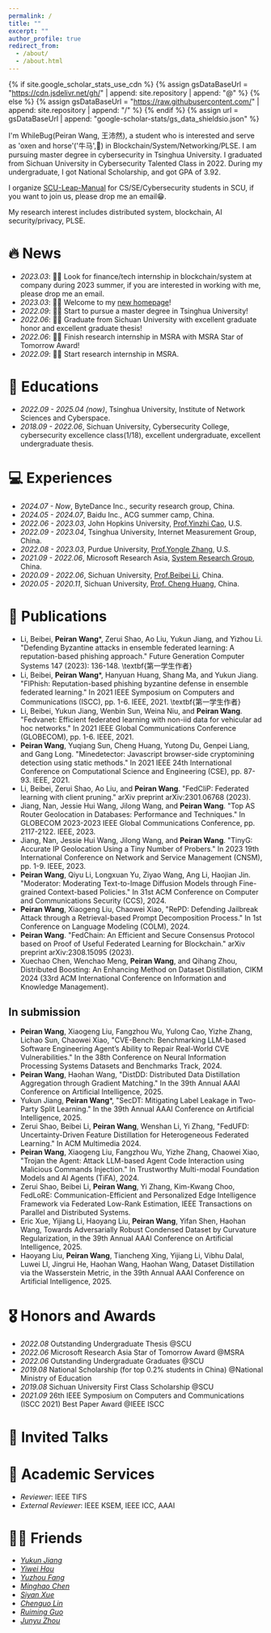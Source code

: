 ```yaml
---
permalink: /
title: ""
excerpt: ""
author_profile: true
redirect_from: 
  - /about/
  - /about.html
---
```


{% if site.google_scholar_stats_use_cdn %}
{% assign gsDataBaseUrl = "https://cdn.jsdelivr.net/gh/" | append: site.repository | append: "@" %}
{% else %}
{% assign gsDataBaseUrl = "https://raw.githubusercontent.com/" | append: site.repository | append: "/" %}
{% endif %}
{% assign url = gsDataBaseUrl | append: "google-scholar-stats/gs_data_shieldsio.json" %}

<span class='anchor' id='about-me'></span>

I'm WhileBug(Peiran Wang, 王沛然), a student who is interested and serve as 'oxen and horse'('牛马',🤪) in Blockchain/System/Networking/PLSE. I am pursuing master degree in cybersecurity in Tsinghua University. I graduated from Sichuan University in Cybersecurity Talented Class in 2022. During my undergraduate, I got National Scholarship, and got GPA of 3.92. 

I organize [SCU-Leap-Manual](https://scu-cs-runner.github.io/SurviveSCUManual/) for CS/SE/Cybersecurity students in SCU, if you want to join us, please drop me an email😁.

My research interest includes distributed system, blockchain, AI security/privacy, PLSE.


# 🔥 News
- *2023.03*: 🎉🎉 Look for finance/tech internship in blockchain/system at company during 2023 summer, if you are interested in working with me, please drop me an email.
- *2023.03*: 🎉🎉 Welcome to my [new homepage](https://whilebug.github.io)!
- *2022.09*: 🎉🎉 Start to pursue a master degree in Tsinghua University!
- *2022.06*: 🎉🎉 Graduate from Sichuan University with excellent graduate honor and excellent graduate thesis!
- *2022.06*: 🎉🎉 Finish research internship in MSRA with MSRA Star of Tomorrow Award!
- *2022.09*: 🎉🎉 Start research internship in MSRA.


# 📖 Educations
- *2022.09 - 2025.04 (now)*, Tsinghua University, Institute of Network Sciences and Cyberspace. 
- *2018.09 - 2022.06*, Sichuan University, Cybersecurity College, cybersecurity excellence class(1/18), excellent undergraduate, excellent undergraduate thesis. 


# 💻 Experiences
- *2024.07 - Now*, ByteDance Inc., security research group, China.
- *2024.05 - 2024.07*, Baidu Inc., ACG summer camp, China.
- *2022.06 - 2023.03*, John Hopkins University, [Prof.Yinzhi Cao](https://yinzhicao.org/), U.S.
- *2022.09 - 2023.04*, Tsinghua University, Internet Measurement Group, China.
- *2022.08 - 2023.03*, Purdue University, [Prof.Yongle Zhang](https://yonglezh-purdue.github.io/), U.S.
- *2021.09 - 2022.06*, Microsoft Research Asia, [System Research Group](https://www.microsoft.com/en-us/research/group/systems-and-networking-research-group-asia/), China.
- *2020.09 - 2022.06*, Sichuan University, [Prof.Beibei Li](https://li-beibei.github.io/), China.
- *2020.05 - 2020.11*, Sichuan University, [Prof. Cheng Huang](https://chenghuang.org/), China.

# 📝 Publications 


- Li, Beibei, **Peiran Wang**\*, Zerui Shao, Ao Liu, Yukun Jiang, and Yizhou Li. "Defending Byzantine attacks in ensemble federated learning: A reputation-based phishing approach." Future Generation Computer Systems 147 (2023): 136-148. \textbf{第一学生作者}
- Li, Beibei, **Peiran Wang**\*, Hanyuan Huang, Shang Ma, and Yukun Jiang. "FlPhish: Reputation-based phishing byzantine defense in ensemble federated learning." In 2021 IEEE Symposium on Computers and Communications (ISCC), pp. 1-6. IEEE, 2021. \textbf{第一学生作者}
- Li, Beibei, Yukun Jiang, Wenbin Sun, Weina Niu, and **Peiran Wang**. "Fedvanet: Efficient federated learning with non-iid data for vehicular ad hoc networks." In 2021 IEEE Global Communications Conference (GLOBECOM), pp. 1-6. IEEE, 2021.
- **Peiran Wang**, Yuqiang Sun, Cheng Huang, Yutong Du, Genpei Liang, and Gang Long. "Minedetector: Javascript browser-side cryptomining detection using static methods." In 2021 IEEE 24th International Conference on Computational Science and Engineering (CSE), pp. 87-93. IEEE, 2021.
- Li, Beibei, Zerui Shao, Ao Liu, and **Peiran Wang**. "FedCliP: Federated learning with client pruning." arXiv preprint arXiv:2301.06768 (2023).
- Jiang, Nan, Jessie Hui Wang, Jilong Wang, and **Peiran Wang**. "Top AS Router Geolocation in Databases: Performance and Techniques." In GLOBECOM 2023-2023 IEEE Global Communications Conference, pp. 2117-2122. IEEE, 2023.
- Jiang, Nan, Jessie Hui Wang, Jilong Wang, and **Peiran Wang**. "TinyG: Accurate IP Geolocation Using a Tiny Number of Probers." In 2023 19th International Conference on Network and Service Management (CNSM), pp. 1-9. IEEE, 2023.
- **Peiran Wang**, Qiyu Li, Longxuan Yu, Ziyao Wang, Ang Li, Haojian Jin. "Moderator: Moderating Text-to-Image Diffusion Models through Fine-grained Context-based Policies." In 31st ACM Conference on Computer and Communications Security (CCS), 2024.
- **Peiran Wang**, Xiaogeng Liu, Chaowei Xiao, "RePD: Defending Jailbreak Attack through a Retrieval-based Prompt Decomposition Process." In 1st Conference on Language Modeling (COLM), 2024.
- **Peiran Wang**. "FedChain: An Efficient and Secure Consensus Protocol based on Proof of Useful Federated Learning for Blockchain." arXiv preprint arXiv:2308.15095 (2023).
- Xuechao Chen, Wenchao Meng, **Peiran Wang**, and Qihang Zhou, Distributed Boosting: An Enhancing Method on Dataset Distillation, CIKM 2024 (33rd ACM International Conference on Information and Knowledge Management).

## In submission

- **Peiran Wang**, Xiaogeng Liu, Fangzhou Wu, Yulong Cao, Yizhe Zhang, Lichao Sun, Chaowei Xiao, "CVE-Bench: Benchmarking LLM-based Software Engineering Agent’s Ability to Repair Real-World CVE Vulnerabilities." In the 38th Conference on Neural Information Processing Systems Datasets and Benchmarks Track, 2024.
- **Peiran Wang**, Haohan Wang, "DistDD: Distributed Data Distillation Aggregation through Gradient Matching." In the 39th Annual AAAI Conference on Artificial Intelligence, 2025.
- Yukun Jiang, **Peiran Wang**\*, "SecDT: Mitigating Label Leakage in Two-Party Split Learning." In the 39th Annual AAAI Conference on Artificial Intelligence, 2025.
- Zerui Shao, Beibei Li, **Peiran Wang**, Wenshan Li, Yi Zhang, "FedUFD: Uncertainty-Driven Feature Distillation for Heterogeneous Federated Learning." In ACM Multimedia 2024.
- **Peiran Wang**, Xiaogeng Liu, Fangzhou Wu, Yizhe Zhang, Chaowei Xiao, "Trojan the Agent: Attack LLM-based Agent Code Interaction using Malicious Commands Injection." In Trustworthy Multi-modal Foundation Models and AI Agents (TiFA), 2024.
- Zerui Shao, Beibei Li, **Peiran Wang**, Yi Zhang, Kim-Kwang Choo, FedLoRE: Communication-Efficient and Personalized Edge Intelligence Framework via Federated Low-Rank Estimation, IEEE Transactions on Parallel and Distributed Systems. 
- Eric Xue, Yijiang Li, Haoyang Liu, **Peiran Wang**, Yifan Shen, Haohan Wang, Towards Adversarially Robust Condensed Dataset by Curvature Regularization, in the 39th Annual AAAI Conference on Artificial Intelligence, 2025.
- Haoyang Liu, **Peiran Wang**, Tiancheng Xing, Yijiang Li, Vibhu Dalal, Luwei LI, Jingrui He, Haohan Wang, Haohan Wang, Dataset Distillation via the Wasserstein Metric, in the 39th Annual AAAI Conference on Artificial Intelligence, 2025.



# 🎖 Honors and Awards
- *2022.08* Outstanding Undergraduate Thesis @SCU
- *2022.06* Microsoft Research Asia Star of Tomorrow Award @MSRA
- *2022.06* Outstanding Undergraduate Graduates @SCU
- *2019.08* National Scholarship (for top 0.2% students in China) @National Ministry of Education 
- *2019.08* Sichuan University First Class Scholarship  @SCU
- *2021.09* 26th IEEE Symposium on Computers and Communications (ISCC 2021) Best Paper Award @IEEE ISCC

# 💬 Invited Talks

# 📰 Academic Services
- *Reviewer*: IEEE TIFS
- *External Reviewer*: IEEE KSEM, IEEE ICC, AAAI

# 💃🏻 Friends
- [*Yukun Jiang*](https://ashbringer0926.github.io/)
- [*Yiwei Hou*](https://m1llie.tech/)
- [*Yuzhou Fang*](https://about.chares.me/)
- [*Minghao Chen*](https://minhal.me/)
- [*Siyan Xue*](https://xuesyn.github.io/)
- [*Chenguo Lin*](https://chenguolin.github.io/)
- [*Ruiming Guo*](https://guoruiming.com/)
- [*Junyu Zhou*](blog.junyu33.me)